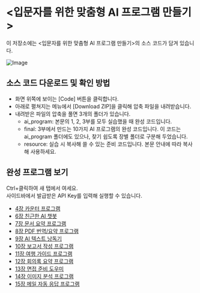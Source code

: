 # <입문자를 위한 맞춤형 AI 프로그램 만들기> 

이 저장소에는 <입문자를 위한 맞춤형 AI 프로그램 만들기>의 소스 코드가 담겨 있습니다.

![Image](https://github.com/user-attachments/assets/e9697e9a-51ba-4142-941d-29b8bc7b4fea)

## 소스 코드 다운로드 및 확인 방법

- 화면 위쪽에 보이는 [Code] 버튼을 클릭합니다.
- 아래로 펼쳐지는 메뉴에서 [Download ZIP]을 클릭해 압축 파일을 내려받습니다. 
- 내려받은 파일의 압축을 풀면 3개의 폴더가 있습니다.
	- ai_program: 본문의 1, 2, 3부를 모두 실습했을 때 완성 코드입니다.
	- final: 3부에서 만드는 10가지 AI 프로그램의 완성 코드입니다. 이 코드는 ai_program 폴더에도 있으나, 찾기 쉽도록 장별 폴더로 구분해 두었습니다. 
	- resource: 실습 시 복사해 쓸 수 있는 준비 코드입니다. 본문 안내에 따라 복사해 사용하세요.

## 완성 프로그램 보기
Ctrl+클릭하여 새 탭에서 여세요.<br>
사이드바에서 발급받은 API Key를 입력해 실행할 수 있습니다.<br>
- <a href="https://appdeploytest-bukcne2sfmxbkzfly5w9kp.streamlit.app/" target="_blank">4장 카운터 프로그램</a>
- <a href="https://aiprogramch06-geuvs5prsg4wanpk3calbh.streamlit.app/" target="_blank">6장 친근한 AI 챗봇</a>
- <a href="https://aiprogramch07-hxmncvlqynzxmplajmsjuq.streamlit.app/" target="_blank">7장 문서 요약 프로그램</a>
- <a href="https://aiprogramch08-bzrjblrsbzqbwkdsy8pmto.streamlit.app/" target="_blank">8장 PDF 번역/요약 프로그램</a>
- <a href="https://aiprogramch09-culyxfz4rl9boon3hk5zgx.streamlit.app/" target="_blank">9장 AI 텍스트 낭독기</a>
- <a href="https://aiprogramch10-swvhxavbzuipq4z4j8lmgw.streamlit.app/" target="_blank">10장 보고서 작성 프로그램</a>
- <a href="https://aiprogramch11-hxwexomxoailtyr2skbms5.streamlit.app/" target="_blank">11장 여행 가이드 프로그램</a>
- <a href="https://aiprogramch12-fyr5rpmugmgtqxfadknva4.streamlit.app/" target="_blank">12장 회의록 요약 프로그램</a>
- <a href="https://aiprogramch13-wct9vpyfadmsdz9ksnfzbq.streamlit.app/" target="_blank">13장 면접 준비 도우미</a>
- <a href="https://aiprogramch14-xueuqizicmhjmckypx9ghd.streamlit.app/" target="_blank">14장 이미지 분석 프로그램</a>
- <a href="https://aiprogramch15-nmsalernrydeveeawieu6q.streamlit.app/" target="_blank">15장 메일 자동 응답 프로그램</a>

